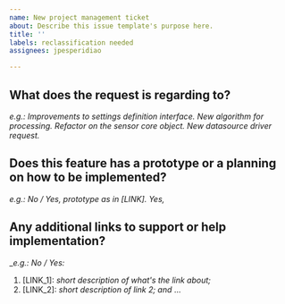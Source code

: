 ```yaml
---
name: New project management ticket
about: Describe this issue template's purpose here.
title: ''
labels: reclassification needed
assignees: jpesperidiao

---
```


## What does the request is regarding to?

_e.g.: Improvements to settings definition interface. New algorithm for processing. Refactor on the sensor core object. New datasource driver request._

## Does this feature has a prototype or a planning on how to be implemented?

_e.g.: No / Yes, prototype as in [LINK]. Yes,_

## Any additional links to support or help implementation?

__e.g.: No / Yes:_
1. [LINK_1]: _short description of what's the link about;_
2. [LINK_2]: _short description of link 2; and_
...
